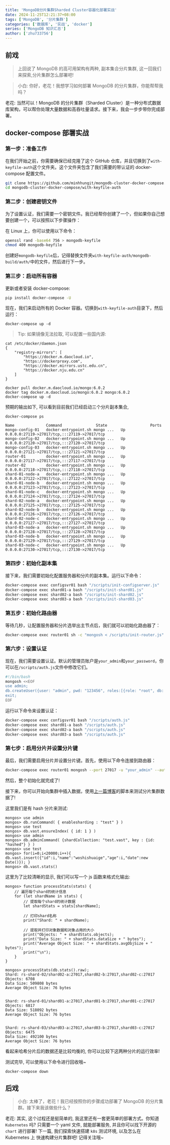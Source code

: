 ```yaml
---
title: 'MongoDB分片集群Sharded Cluster容器化部署实战'
date: 2024-11-25T12:21:37+08:00
tags: ['MongoDB', '分片集群']
categories: ['数据库', '实战', 'docker']
series: ['MongoDB 知识汇总']
author: ['zhu733756']
---
```


## 前戏

> 上回说了 MongoDB 的高可用架构有两种, 副本集合分片集群, 这一回我们来探索,分片集群怎么部署吧!

> 小白: 你好，老花！我想学习如何部署 MongoDB 的分片集群，你能帮帮我吗？

老花: 当然可以！MongoDB 的分片集群（Sharded Cluster）是一种分布式数据库架构，可以帮你处理大量数据和高吞吐量请求。接下来，我会一步步带你完成部署。

## docker-compose 部署实战

### 第一步：准备工作

在我们开始之前，你需要确保已经克隆了这个 GitHub 仓库，并且切换到了`with-keyfile-auth`这个文件夹。这个文件夹包含了我们需要的带认证的 docker-compose 配置文件。

```bash
git clone https://github.com/minhhungit/mongodb-cluster-docker-compose.git
cd mongodb-cluster-docker-compose/with-keyfile-auth
```

### 第二步：创建密钥文件

为了设置认证，我们需要一个密钥文件。我已经帮你创建了一个，但如果你自己想要创建一个，可以按照以下步骤操作：

在 Linux 上，你可以使用以下命令：

```bash
openssl rand -base64 756 > mongodb-keyfile
chmod 400 mongodb-keyfile
```

创建好`mongodb-keyfile`后，记得替换文件夹`with-keyfile-auth/mongodb-build/auth/`中的文件，然后进行下一步。

### 第三步：启动所有容器

更新或者安装 docker-compose:

```bash
pip install docker-compose -U
```

现在，我们来启动所有的 Docker 容器。切换到`with-keyfile-auth`目录下，然后运行：

```
docker-compose up -d
```

> Tip: 如果镜像无法拉取, 可以配置一些国内源:

```
cat /etc/docker/daemon.json
{
    "registry-mirrors": [
        "https://docker.m.daocloud.io",
        "https://dockerproxy.com",
        "https://docker.mirrors.ustc.edu.cn",
        "https://docker.nju.edu.cn"
    ]
}

docker pull docker.m.daocloud.io/mongo:6.0.2
docker tag docker.m.daocloud.io/mongo:6.0.2 mongo:6.0.2
docker-compose up -d
```

预期的输出如下, 可以看到目前我们已经启动三个分片副本集合,

```
docker-compose ps

Name              Command               State                   Ports
mongo-config-01   docker-entrypoint.sh mongo ...   Up      0.0.0.0:27119->27017/tcp,:::27119->27017/tcp
mongo-config-02   docker-entrypoint.sh mongo ...   Up      0.0.0.0:27120->27017/tcp,:::27120->27017/tcp
mongo-config-03   docker-entrypoint.sh mongo ...   Up      0.0.0.0:27121->27017/tcp,:::27121->27017/tcp
router-01         docker-entrypoint.sh mongo ...   Up      0.0.0.0:27117->27017/tcp,:::27117->27017/tcp
router-02         docker-entrypoint.sh mongo ...   Up      0.0.0.0:27118->27017/tcp,:::27118->27017/tcp
shard-01-node-a   docker-entrypoint.sh mongo ...   Up      0.0.0.0:27122->27017/tcp,:::27122->27017/tcp
shard-01-node-b   docker-entrypoint.sh mongo ...   Up      0.0.0.0:27123->27017/tcp,:::27123->27017/tcp
shard-01-node-c   docker-entrypoint.sh mongo ...   Up      0.0.0.0:27124->27017/tcp,:::27124->27017/tcp
shard-02-node-a   docker-entrypoint.sh mongo ...   Up      0.0.0.0:27125->27017/tcp,:::27125->27017/tcp
shard-02-node-b   docker-entrypoint.sh mongo ...   Up      0.0.0.0:27126->27017/tcp,:::27126->27017/tcp
shard-02-node-c   docker-entrypoint.sh mongo ...   Up      0.0.0.0:27127->27017/tcp,:::27127->27017/tcp
shard-03-node-a   docker-entrypoint.sh mongo ...   Up      0.0.0.0:27128->27017/tcp,:::27128->27017/tcp
shard-03-node-b   docker-entrypoint.sh mongo ...   Up      0.0.0.0:27129->27017/tcp,:::27129->27017/tcp
shard-03-node-c   docker-entrypoint.sh mongo ...   Up      0.0.0.0:27130->27017/tcp,:::27130->27017/tcp
```

### 第四步：初始化副本集

接下来，我们需要初始化配置服务器和分片的副本集。运行以下命令：

```bash
docker-compose exec configsvr01 bash "/scripts/init-configserver.js"
docker-compose exec shard01-a bash "/scripts/init-shard01.js"
docker-compose exec shard02-a bash "/scripts/init-shard02.js"
docker-compose exec shard03-a bash "/scripts/init-shard03.js"
```

### 第五步：初始化路由器

等待几秒，让配置服务器和分片选举出主节点后，我们就可以初始化路由器了：

```bash
docker-compose exec router01 sh -c "mongosh < /scripts/init-router.js"
```

### 第六步：设置认证

现在，我们需要设置认证。默认的管理员账户是`your_admin`和`your_password`，你可以在`/scripts/auth.js`文件中修改它们。

```bash
#!/bin/bash
mongosh <<EOF
use admin;
db.createUser({user: "admin", pwd: "123456", roles:[{role: "root", db: "admin"}]});
exit;
EOF
```

运行以下命令来设置认证：

```bash
docker-compose exec configsvr01 bash "/scripts/auth.js"
docker-compose exec shard01-a bash "/scripts/auth.js"
docker-compose exec shard02-a bash "/scripts/auth.js"
docker-compose exec shard03-a bash "/scripts/auth.js"
```

### 第七步：启用分片并设置分片键

最后，我们需要启用分片并设置分片键。首先，使用以下命令连接到路由器：

```bash
docker-compose exec router01 mongosh --port 27017 -u "your_admin" --authenticationDatabase admin
```

然后，整个初始化就完成了!

接下来，你可以开始向集群中插入数据，使用[上一篇博客](https://zhu733756.github.io/posts/mongodb_sharding_cluster_and_replicaset/#%e5%88%86%e7%89%87%e9%9b%86)的脚本来测试分片集群数据了!

这里我们是有 hash 分片来测试:

```
mongos> use admin
mongos> db.runCommand( { enablesharding : "test" } )
mongos> use test
mongos> db.vast.ensureIndex( { id: 1 } )
mongos> use admin
mongos> db.adminCommand( {shardCollection: "test.vast", key : {id: "hashed"} } )
mongos> use test
mongos> for(i=0;i<20000;i++){ db.vast.insert({"id":i,"name":"woshishuaige","age":i,"date":new Date()}); }
mongos> db.vast.stats()
```

这里为了比较清晰的显示, 我们可以写一个 js 函数来格式化输出:

```
mongos> function processStats(stats) {
    // 遍历每个shard的统计信息
    for (let shardName in stats) {
        // 提取每个shard的统计数据
        let shardStats = stats[shardName];

        // 打印shard名称
        print("Shard: " + shardName);

        // 提取并打印对象数据和对象占用的大小
        print("Objects: " + shardStats.objects);
        print("Data Size: " + shardStats.dataSize + " bytes");
        print("Average Object Size: " + shardStats.avgObjSize + " bytes");
        print("\n");
    }
}

mongos> processStats(db.stats().raw);
Shard: rs-shard-02/shard02-a:27017,shard02-b:27017,shard02-c:27017
Objects: 6708
Data Size: 509808 bytes
Average Object Size: 76 bytes


Shard: rs-shard-01/shard01-a:27017,shard01-b:27017,shard01-c:27017
Objects: 6817
Data Size: 518092 bytes
Average Object Size: 76 bytes


Shard: rs-shard-03/shard03-a:27017,shard03-b:27017,shard03-c:27017
Objects: 6475
Data Size: 492100 bytes
Average Object Size: 76 bytes
```

看起来哈希分片后的数据还是比较均衡的, 你可以比较下这两种分片的运行效率!

测试完毕, 可以使用以下命令进行回收哦~

```
docker-compose down
```

## 后戏

> 小白: 太棒了，老花！我已经按照你的步骤成功部署了 MongoDB 的分片集群。接下来我该做些什么？

老花: 其实, 这个过程还是挺简单的, 我这里还有一套更简单的部署方式。你知道 `Kubernetes` 吗? 只需要一个 yaml 文件, 就能部署服务, 并且你可以找下开源的 `chart` 进行部署! 下一篇, 我们探索快速搭建 `k8s` 测试环境, 以及怎么在 Kubernetes 上 快速构建分片集群吧! 记得关注哦~
